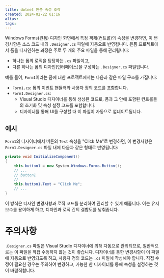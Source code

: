 ```yaml
---
title: dotnet 윈폼 속성 조작
created: 2024-02-22 01:16
alias:
tags:
---
```

Windows Forms(윈폼) 디자인 화면에서 특정 객체(컨트롤)의 속성을 변경하면, 이 변경사항은 소스 코드 내의 `.Designer.cs` 파일에 자동으로 반영됩니다. 
윈폼 프로젝트에서 폼을 디자인하는 과정은 주로 두 개의 주요 파일을 통해 관리됩니다: 
- 하나는 폼의 로직을 담당하는 `.cs` 파일이고, 
- 다른 하나는 폼의 디자인(인터페이스)을 구성하는 `.Designer.cs` 파일입니다.

예를 들어, `Form1`이라는 폼에 대한 프로젝트에서는 다음과 같은 파일 구조를 가집니다:
- `Form1.cs`: 폼의 이벤트 핸들러와 사용자 정의 코드를 포함합니다.
- `Form1.Designer.cs`: 
	- Visual Studio 디자이너를 통해 생성된 코드로, 폼과 그 안에 포함된 컨트롤들의 초기화 및 속성 설정 코드를 포함합니다. 
	- 디자이너를 통해 UI를 구성할 때 이 파일이 자동으로 업데이트됩니다.

## 예시

`Form1`의 디자이너에서 버튼의 `Text` 속성을 "Click Me"로 변경하면, 이 변경사항은 `Form1.Designer.cs` 파일 내에 다음과 같은 형태로 반영됩니다:

```csharp
private void InitializeComponent()
{
    this.button1 = new System.Windows.Forms.Button();
    // ...
    // button1
    // 
    this.button1.Text = "Click Me";
    // ...
}
```

이 방식은 디자인 변경사항과 로직 코드를 분리하여 관리할 수 있게 해줍니다. 
이는 유지보수를 용이하게 하고, 디자인과 로직 간의 결합도를 낮춰줍니다.

# 주의사항

`.Designer.cs` 파일은 Visual Studio 디자이너에 의해 자동으로 관리되므로, 일반적으로는 이 파일을 직접 수정하지 않는 것이 좋습니다. 
디자이너를 통한 변경사항이 이 파일에 자동으로 반영되도록 하고, 사용자 정의 코드는 `.cs` 파일에 작성해야 합니다. 
직접 수정이 필요한 경우는 주의하여 변경하고, 가능한 한 디자이너를 통해 속성을 설정하는 것이 바람직합니다.
